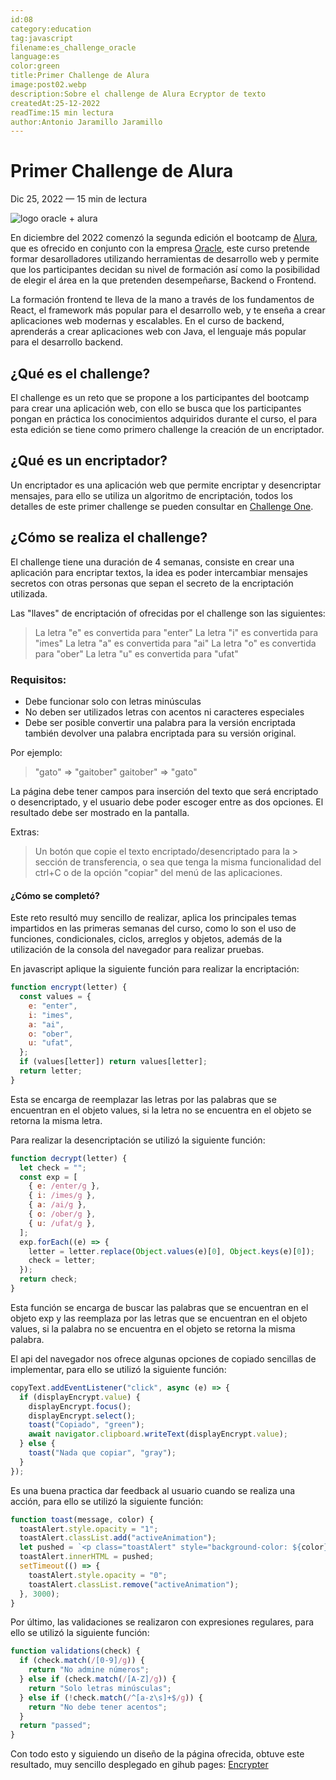 ```yaml
---
id:08
category:education
tag:javascript
filename:es_challenge_oracle
language:es
color:green
title:Primer Challenge de Alura
image:post02.webp
description:Sobre el challenge de Alura Ecryptor de texto
createdAt:25-12-2022
readTime:15 min lectura
author:Antonio Jaramillo Jaramillo
---
```

# Primer Challenge de Alura
Dic 25, 2022 — 15 min de lectura

![logo oracle + alura](https://website-drako.fly.dev/api/images/webp/post02.webp)

En diciembre del 2022 comenzó la segunda edición el bootcamp de [Alura](https://app.aluracursos.com), que es ofrecido en conjunto con la empresa [Oracle](www.oracle.com), este curso pretende formar desarolladores utilizando herramientas de desarrollo web y permite que los participantes decidan su nivel de formación así como la posibilidad de elegir el área en la que pretenden desempeñarse, Backend o Frontend.

La formación frontend te lleva de la mano a través de los fundamentos de React, el framework más popular para el desarrollo web, y te enseña a crear aplicaciones web modernas y escalables. En el curso de backend, aprenderás a crear aplicaciones web con Java, el lenguaje más popular para el desarrollo backend.

## ¿Qué es el challenge?
El challenge es un reto que se propone a los participantes del bootcamp para crear una aplicación web, con ello se busca que los participantes pongan en práctica los conocimientos adquiridos durante el curso, el para esta edición se tiene como primero challenge la creación de un encriptador.

## ¿Qué es un encriptador?
Un encriptador es una aplicación web que permite encriptar y desencriptar mensajes, para ello se utiliza un algoritmo de encriptación, todos los detalles de este primer challenge se pueden consultar en [Challenge One](https://www.aluracursos.com/challenges/challenge-one-logica/sprint01-construye-un-encriptador-texto-con-javascript).

## ¿Cómo se realiza el challenge?
El challenge tiene una duración de 4 semanas, consiste en crear una aplicación para encriptar textos, la idea es poder intercambiar mensajes secretos con otras personas que sepan el secreto de la encriptación utilizada.

Las "llaves" de encriptación of ofrecidas por el challenge son las siguientes:

> La letra "e" es convertida para "enter"
> La letra "i" es convertida para "imes"
> La letra "a" es convertida para "ai"
> La letra "o" es convertida para "ober"
> La letra "u" es convertida para "ufat"


### Requisitos:

- Debe funcionar solo con letras minúsculas
- No deben ser utilizados letras con acentos ni caracteres especiales
- Debe ser posible convertir una palabra para la versión encriptada también devolver una palabra encriptada para su versión original.

Por ejemplo:
>"gato" => "gaitober"
> gaitober" => "gato"

La página debe tener campos para
inserción del texto que será encriptado o desencriptado, y el usuario debe poder escoger entre as dos opciones.
El resultado debe ser mostrado en la pantalla.

Extras:
> Un botón que copie el texto encriptado/desencriptado para la > sección de transferencia, o sea que tenga la misma funcionalidad del ctrl+C o de la opción "copiar" del menú de las aplicaciones.

#### ¿Cómo se completó?
Este reto resultó muy sencillo de realizar, aplica los principales temas impartidos en las primeras semanas del curso, como lo son el uso de funciones, condicionales, ciclos, arreglos y objetos, además de la utilización de la consola del navegador para realizar pruebas.

En javascript aplique la siguiente función para realizar la encriptación:

```javascript
function encrypt(letter) {
  const values = {
    e: "enter",
    i: "imes",
    a: "ai",
    o: "ober",
    u: "ufat",
  };
  if (values[letter]) return values[letter];
  return letter;
}
```
Esta se encarga de reemplazar las letras por las palabras que se encuentran en el objeto values, si la letra no se encuentra en el objeto se retorna la misma letra.

Para realizar la desencriptación se utilizó la siguiente función:



```javascript
function decrypt(letter) {
  let check = "";
  const exp = [
    { e: /enter/g },
    { i: /imes/g },
    { a: /ai/g },
    { o: /ober/g },
    { u: /ufat/g },
  ];
  exp.forEach((e) => {
    letter = letter.replace(Object.values(e)[0], Object.keys(e)[0]);
    check = letter;
  });
  return check;
}
```
Esta función se encarga de buscar las palabras que se encuentran en el objeto exp y las reemplaza por las letras que se encuentran en el objeto values, si la palabra no se encuentra en el objeto se retorna la misma palabra.

El api del navegador nos ofrece algunas opciones de copiado sencillas de implementar, para ello se utilizó la siguiente función:

```javascript
copyText.addEventListener("click", async (e) => {
  if (displayEncrypt.value) {
    displayEncrypt.focus();
    displayEncrypt.select();
    toast("Copiado", "green");
    await navigator.clipboard.writeText(displayEncrypt.value);
  } else {
    toast("Nada que copiar", "gray");
  }
});
```

Es una buena practica dar feedback al usuario cuando se realiza una acción, para ello se utilizó la siguiente función:

```javascript
function toast(message, color) {
  toastAlert.style.opacity = "1";
  toastAlert.classList.add("activeAnimation");
  let pushed = `<p class="toastAlert" style="background-color: ${color};">${message}</p>`;
  toastAlert.innerHTML = pushed;
  setTimeout(() => {
    toastAlert.style.opacity = "0";
    toastAlert.classList.remove("activeAnimation");
  }, 3000);
}
```
Por último, las validaciones se realizaron con expresiones regulares, para ello se utilizó la siguiente función:

```javascript
function validations(check) {
  if (check.match(/[0-9]/g)) {
    return "No admine números";
  } else if (check.match(/[A-Z]/g)) {
    return "Solo letras minúsculas";
  } else if (!check.match(/^[a-z\s]+$/g)) {
    return "No debe tener acentos";
  }
  return "passed";
}
```

Con todo esto y siguiendo un diseño de la página ofrecida, obtuve este resultado, muy sencillo desplegado en gihub pages: [Encrypter](https://drako9159.github.io/encryptorByDrako/)